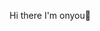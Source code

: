 Hi there I'm onyou👋  



<!--
## Onyou Jeong 정온유
Back-end Programmer

My blog is [Click](https://onyoujeong.netlify.app/)  

### I do
✔**Java**
✔**Servlet/JSP**
✔**Spring**
✔**Oracle**
✔**HTML/CSS**
✔**JavaScript**

### Contact me
Email|jonyou0601@gmail.com
Resume(Korean) |[Notion Resume]()
Here are some ideas to get you started:
I’m currently learning web development.💻  
- 🔭 I’m currently working on ...
- 🌱 I’m currently learning ...
- 👯 I’m looking to collaborate on ...
- 🤔 I’m looking for help with ...
- 💬 Ask me about ...
- 📫 How to reach me: ...
- 😄 Pronouns: ...
- ⚡ Fun fact: ...


📑 onyou's dev log
👉 알고리즘 풀이 저장소: https://.github.io/
👉 TIL 블로그: https://velog.io/
-->
